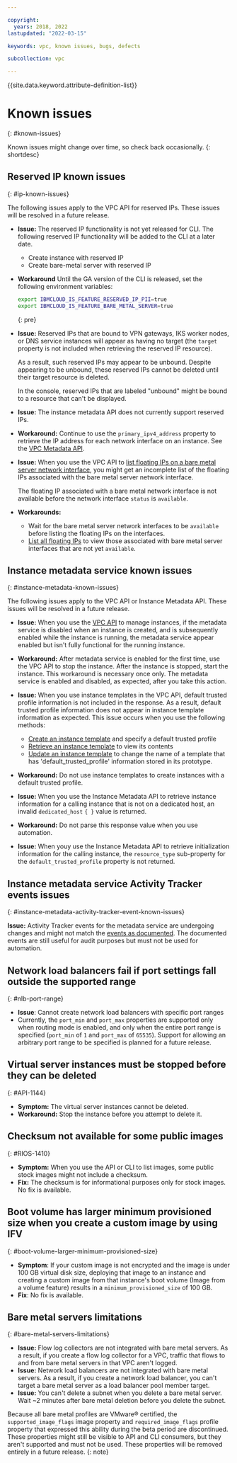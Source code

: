 ```yaml
---

copyright:
  years: 2018, 2022
lastupdated: "2022-03-15"

keywords: vpc, known issues, bugs, defects

subcollection: vpc

---
```


{{site.data.keyword.attribute-definition-list}}

# Known issues
{: #known-issues}

Known issues might change over time, so check back occasionally.
{: shortdesc}

## Reserved IP known issues
{: #ip-known-issues}

The following issues apply to the VPC API for reserved IPs. These issues will be resolved in a future release.

- **Issue:** The reserved IP functionality is not yet released for CLI.
    The following reserved IP functionality will be added to the CLI at a later date.
    - Create instance with reserved IP
    - Create bare-metal server with reserved IP

- **Workaround** Until the GA version of the CLI is released, set the following environment variables:

    ```sh
    export IBMCLOUD_IS_FEATURE_RESERVED_IP_PII=true
    export IBMCLOUD_IS_FEATURE_BARE_METAL_SERVER=true
    ```
    {: pre}

- **Issue:** Reserved IPs that are bound to VPN gateways, IKS worker nodes, or DNS service instances will appear as having no target (the `target` property is not included when retrieving the reserved IP resource).

    As a result, such reserved IPs may appear to be unbound. Despite appearing to be unbound, these reserved IPs cannot be deleted until their target resource is deleted.

    In the console, reserved IPs that are labeled "unbound" might be bound to a resource that can't be displayed.

- **Issue:** The instance metadata API does not currently support reserved IPs.

- **Workaround:** Continue to use the `primary_ipv4_address` property to retrieve the IP address for each network interface on an instance. See the [VPC Metadata API](/apidocs/vpc-metadata).

- **Issue:** When you use the VPC API to [list floating IPs on a bare metal server network interface](/apidocs/vpc#list-bare-metal-server-network-interface-floating-), you might get an incomplete list of the floating IPs associated with the bare metal server network interface.

    The floating IP associated with a bare metal network interface is not available before the network interface `status` is `available`.

- **Workarounds:**
    - Wait for the bare metal server network interfaces to be `available` before listing the floating IPs on the interfaces.
    - [List all floating IPs](/apidocs/vpc#list-floating-ips) to view those associated with bare metal server interfaces that are not yet `available`.

## Instance metadata service known issues
{: #instance-metadata-known-issues}

The following issues apply to the VPC API or Instance Metadata API. These issues will be resolved in a future release.

- **Issue:** When you use the [VPC API](/apidocs/vpc) to manage instances, if the metadata service is disabled when an instance is created, and is subsequently enabled while the instance is running, the metadata service appear enabled but isn't fully functional for the running instance.

- **Workaround:** After metadata service is enabled for the first time, use the VPC API to stop the instance. After the instance is stopped, start the instance. This workaround is necessary once only. The metadata service is enabled and disabled, as expected, after you take this action.

- **Issue:** When you use instance templates in the VPC API, default trusted profile information is not included in the response. As a result, default trusted profile information does not appear in instance template information as expected. This issue occurs when you use the following methods:

   - [Create an instance template](/apidocs/vpc#create-instance-template) and specify a default trusted profile
   - [Retrieve an instance template](/apidocs/vpc#get-instance-template) to view its contents
   - [Update an instance template](/apidocs/vpc#update-instance-template) to change the name of a template that has 'default_trusted_profile' information stored in its prototype.

- **Workaround:** Do not use instance templates to create instances with a default trusted profile.

- **Issue:** When you use the Instance Metadata API to retrieve instance information for a calling instance that is not on a dedicated host, an invalid `dedicated_host` `{ }` value is returned.

- **Workaround:** Do not parse this response value when you use automation.

- **Issue:** When youy use the Instance Metadata API to retrieve initialization information for the calling instance, the `resource_type` sub-property for the `default_trusted_profile` property is not returned.

## Instance metadata service Activity Tracker events issues
{: #instance-metadata-activity-tracker-event-known-issues}

**Issue:** Activity Tracker events for the metadata service are undergoing changes and might not match the [events as documented](/docs/vpc?topic=vpc-at-events#events-metadata). The documented events are still useful for audit purposes but must not be used for automation.

## Network load balancers fail if port settings fall outside the supported range
{: #nlb-port-range}

- **Issue**: Cannot create network load balancers with specific port ranges
- Currently, the `port_min` and `port_max` properties are supported only when routing mode is enabled, and only when the entire port range is specified (`port_min` of `1` and `port_max` of `65535`). Support for allowing an arbitrary port range to be specified is planned for a future release.

## Virtual server instances must be stopped before they can be deleted
{: #API-1144}

- **Symptom:** The virtual server instances cannot be deleted.
- **Workaround:** Stop the instance before you attempt to delete it.

## Checksum not available for some public images
{: #RIOS-1410}

- **Symptom:** When you use the API or CLI to list images, some public stock images might not include a checksum. 
- **Fix:** The checksum is for informational purposes only for stock images. No fix is available. 

## Boot volume has larger minimum provisioned size when you create a custom image by using IFV 
{: #boot-volume-larger-minimum-provisioned-size}

- **Symptom**: If your custom image is not encrypted and the image is under 100 GB virtual disk size, deploying that image to an instance and creating a custom image from that instance's boot volume (Image from a volume feature) results in a `minimum_provisioned_size` of 100 GB.
- **Fix**: No fix is available.

## Bare metal servers limitations
{: #bare-metal-servers-limitations}

- **Issue:** Flow log collectors are not integrated with bare metal servers. As a result, if you create a flow log collector for a VPC, traffic that flows to and from bare metal servers in that VPC aren't logged.
- **Issue:** Network load balancers are not integrated with bare metal servers. As a result, if you create a network load balancer, you can't target a bare metal server as a load balancer pool member target.
- **Issue:** You can't delete a subnet when you delete a bare metal server. Wait ~2 minutes after bare metal deletion before you delete the subnet. 

Because all bare metal profiles are VMware&reg; certified, the `supported_image_flags` image property and `required_image_flags` profile property that expressed this ability during the beta period are discontinued. These properties might still be visible to API and CLI consumers, but they aren't supported and must not be used. These properties will be removed entirely in a future release.
{: note}
